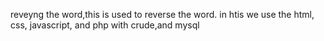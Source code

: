 reveyng the word,this is used to reverse the word.
in htis we use the html, css, javascript, and php with crude,and mysql
